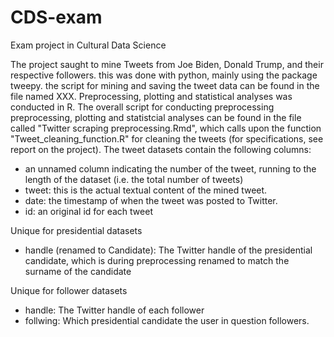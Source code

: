 # CDS-exam
Exam project in Cultural Data Science

The project saught to mine Tweets from Joe Biden, Donald Trump, and their respective followers. this was done with python, mainly using the package tweepy. the script for mining and saving the tweet data can be found in the file named XXX.
Preprocessing, plotting and statistical analyses was conducted in R. The overall script for conducting preprocessing preprocessing, plotting and statistcial analyses can be found in the file called "Twitter scraping preprocessing.Rmd", which calls upon the function "Tweet_cleaning_function.R" for cleaning the tweets (for specifications, see report on the project).
The tweet datasets contain the following columns: 
- an unnamed column indicating the number of the tweet, running to the length of the dataset (i.e. the total number of tweets)
- tweet: this is the actual textual content of the mined tweet.
- date: the timestamp of when the tweet was posted to Twitter.
- id: an original id for each tweet 

Unique for presidential datasets
- handle (renamed to Candidate): The Twitter handle of the presidential candidate, which is during preprocessing renamed to match the surname of the candidate

Unique for follower datasets
- handle: The Twitter handle of each follower
- follwing: Which presidential candidate the user in question followers.
